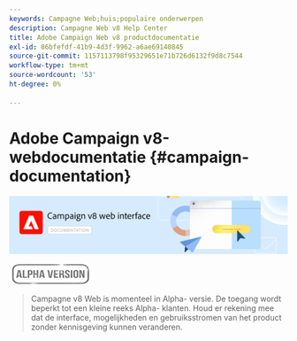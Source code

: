 ```yaml
---
keywords: Campagne Web;huis;populaire onderwerpen
description: Campagne Web v8 Help Center
title: Adobe Campaign Web v8 productdocumentatie
exl-id: 86bfefdf-41b9-4d3f-9962-a6ae69140845
source-git-commit: 1157113798f95329651e71b726d6132f9d8c7544
workflow-type: tm+mt
source-wordcount: '53'
ht-degree: 0%

---
```


# Adobe Campaign v8-webdocumentatie {#campaign-documentation}

![](assets/do-not-localize/banner-documentationv8.png)

![](assets/do-not-localize/badge.png)

>Campagne v8 Web is momenteel in Alpha- versie. De toegang wordt beperkt tot een kleine reeks Alpha- klanten. Houd er rekening mee dat de interface, mogelijkheden en gebruiksstromen van het product zonder kennisgeving kunnen veranderen.
